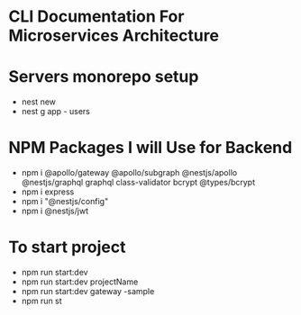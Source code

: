 # CLI Documentation For Microservices Architecture

# Servers monorepo setup

- nest new
- nest g app - users

# NPM Packages I will Use for Backend

- npm i @apollo/gateway @apollo/subgraph @nestjs/apollo @nestjs/graphql graphql class-validator bcrypt @types/bcrypt
- npm i express
- npm i "@nestjs/config"
- npm i @nestjs/jwt

# To start project

- npm run start:dev
- npm run start:dev projectName
- npm run start:dev gateway -sample
- npm run st
